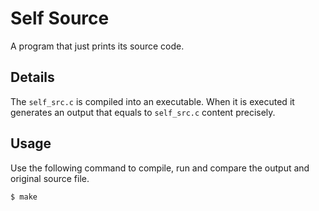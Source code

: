 # Self Source

A program that just prints its source code.

## Details

The `self_src.c` is compiled into an executable. When it is executed 
it generates an output that equals to `self_src.c` content precisely.  

## Usage

Use the following command to compile, run and compare the output and original source file.

```shell
$ make
```
